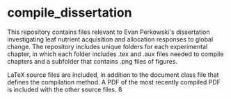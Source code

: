 # compile_dissertation

This repository contains files relevant to Evan Perkowski's dissertation investigating leaf nutrient acquisition and allocation responses to global change. The repository includes unique folders for each experimental chapter, in which each folder includes .tex and .aux files needed to compile chapters and a subfolder that contains .png files of figures.

LaTeX source files are included, in addition to the document class file that defines the compilation method. A PDF of the most recently compiled PDF is included with the other source files.
ß
